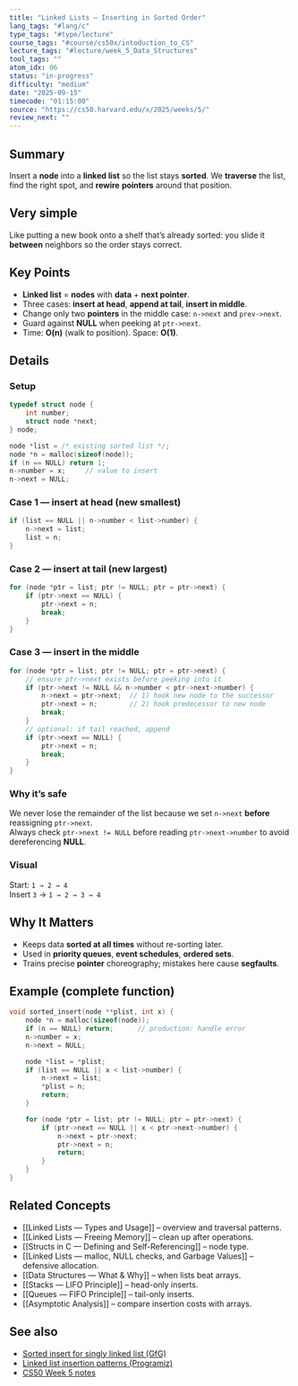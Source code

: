 ```yaml
---
title: "Linked Lists — Inserting in Sorted Order"
lang_tags: "#lang/c"
type_tags: "#type/lecture"
course_tags: "#course/cs50x/intoduction_to_CS"
lecture_tags: "#lecture/week_5_Data_Structures"
tool_tags: ""
atom_idx: 06
status: "in-progress"
difficulty: "medium"
date: "2025-09-15"
timecode: "01:15:00"
source: "https://cs50.harvard.edu/x/2025/weeks/5/"
review_next: ""
---
```


## Summary
Insert a **node** into a **linked list** so the list stays **sorted**. We **traverse** the list, find the right spot, and **rewire** **pointers** around that position.

## Very simple
Like putting a new book onto a shelf that’s already sorted: you slide it **between** neighbors so the order stays correct.

## Key Points
- **Linked list** = **nodes** with **data** + **next pointer**.
- Three cases: **insert at head**, **append at tail**, **insert in middle**.
- Change only two **pointers** in the middle case: `n->next` and `prev->next`.
- Guard against **NULL** when peeking at `ptr->next`.
- Time: **O(n)** (walk to position). Space: **O(1)**.

## Details
### Setup
```c
typedef struct node {
    int number;
    struct node *next;
} node;

node *list = /* existing sorted list */;
node *n = malloc(sizeof(node));
if (n == NULL) return 1;
n->number = x;     // value to insert
n->next = NULL;
```

### Case 1 — insert at **head** (new smallest)
```c
if (list == NULL || n->number < list->number) {
    n->next = list;
    list = n;
}
```

### Case 2 — insert at **tail** (new largest)
```c
for (node *ptr = list; ptr != NULL; ptr = ptr->next) {
    if (ptr->next == NULL) {
        ptr->next = n;
        break;
    }
}
```

### Case 3 — insert in the **middle**
```c
for (node *ptr = list; ptr != NULL; ptr = ptr->next) {
    // ensure ptr->next exists before peeking into it
    if (ptr->next != NULL && n->number < ptr->next->number) {
        n->next = ptr->next;  // 1) hook new node to the successor
        ptr->next = n;        // 2) hook predecessor to new node
        break;
    }
    // optional: if tail reached, append
    if (ptr->next == NULL) {
        ptr->next = n;
        break;
    }
}
```

### Why it’s safe
We never lose the remainder of the list because we set `n->next` **before** reassigning `ptr->next`.  
Always check `ptr->next != NULL` before reading `ptr->next->number` to avoid dereferencing **NULL**.

### Visual
Start: `1 → 2 → 4`  
Insert `3` → `1 → 2 → 3 → 4`

## **Why It Matters**
- Keeps data **sorted at all times** without re-sorting later.
- Used in **priority queues**, **event schedules**, **ordered sets**.
- Trains precise **pointer** choreography; mistakes here cause **segfaults**.

## Example (complete function)
```c
void sorted_insert(node **plist, int x) {
    node *n = malloc(sizeof(node));
    if (n == NULL) return;      // production: handle error
    n->number = x;
    n->next = NULL;

    node *list = *plist;
    if (list == NULL || x < list->number) {
        n->next = list;
        *plist = n;
        return;
    }

    for (node *ptr = list; ptr != NULL; ptr = ptr->next) {
        if (ptr->next == NULL || x < ptr->next->number) {
            n->next = ptr->next;
            ptr->next = n;
            return;
        }
    }
}
```

## Related Concepts
- [[Linked Lists — Types and Usage]] – overview and traversal patterns.
- [[Linked Lists — Freeing Memory]] – clean up after operations.
- [[Structs in C — Defining and Self-Referencing]] – node type.
- [[Linked Lists — malloc, NULL checks, and Garbage Values]] – defensive allocation.
- [[Data Structures — What & Why]] – when lists beat arrays.
- [[Stacks — LIFO Principle]] – head-only inserts.
- [[Queues — FIFO Principle]] – tail-only inserts.
- [[Asymptotic Analysis]] – compare insertion costs with arrays.

## See also
- [Sorted insert for singly linked list (GfG)](https://www.geeksforgeeks.org/sorted-insert-for-singly-linked-list/)
- [Linked list insertion patterns (Programiz)](https://www.programiz.com/dsa/linked-list-insertion)
- [CS50 Week 5 notes](https://cs50.harvard.edu/x/2025/weeks/5/)

